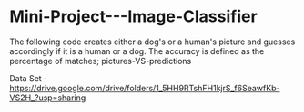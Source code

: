 # Mini-Project---Image-Classifier
The following code creates either a dog's or a human's picture and guesses accordingly if it is a human or a dog. The accuracy is defined as the percentage of matches; pictures-VS-predictions

Data Set - https://drive.google.com/drive/folders/1_5HH9RTshFH1kjrS_f6SeawfKb-VS2H_?usp=sharing
